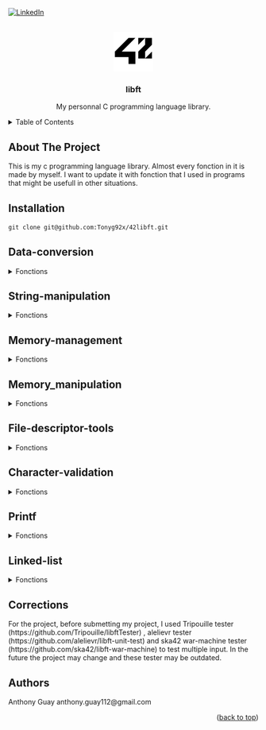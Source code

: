 <div id="top"></div>

[![LinkedIn][linkedin-shield]][linkedin-url]

<!-- PROJECT LOGO -->
<br />
<div align="center">
  <a href="https://github.com/github_username/repo_name">
    <img src="images/42_Logo.svg.png" alt="Logo" width="80" height="80">
  </a>

<h3 align="center">libft</h3>

  <p align="center">
    My personnal C programming language library.
  </p>
</div>

<!-- TABLE OF CONTENTS -->
<details>
  <summary>Table of Contents</summary>
  <ol>
    <li>
      <a href="#about-the-project">About The Project</a>
    </li>
    <li>
      <a href="#installation">Installation</a>
    </li>
     <li>
      <a href="#Data-conversion">Data-conversion</a>
    </li>
    <li>
      <a href="#String-manipulation">String-manipulation</a>
    </li>
    <li>
      <a href="#Memory-management">Memory-management</a>
    </li>
    <li>
      <a href="#Memory_manipulation">Memory_manipulation</a>
    </li>    
    <li>
      <a href="#File-descriptor-tools">File-descriptor-tools</a>
    </li>
    <li>
      <a href="#Printf">Printf</a>
    </li>
    <li>
      <a href="#Character-validation">Character-validation</a>
    </li>
    <li>
      <a href="#Linked-list">Linked-list</a>
    </li>
    <li>
      <a href="#Corrections">Corrections</a>
    </li>
    <li>
      <a href="#Authors">Authors</a>
    </li>
  </ol>
</details>

<!-- ABOUT THE PROJECT -->
## About The Project

<p align="left">
  This is my c programming language library. Almost every fonction in it is made by myself. I want to update it with fonction that I used in programs that might be usefull in other situations.

 <!-- INSTALLATION -->
## Installation
```markdown
git clone git@github.com:Tonyg92x/42libft.git
```
<!-- DATA-CONVERSION -->
## Data-conversion
<details>
  <summary>Fonctions</summary>
  <h3>ft_atoi</h3>
  Convert a string containing an integer number to an integer.
 
  <h3>ft_itoa</h3>
  Take the integer entered and put the value in a string as multiple characters.
  
  <h3>ft_utoa</h3>
  Take the unsigned int entered and put it's char value in a string. The string returned is allocated with malloc so don't forget to free it.
  
  <h3>ft_atol</h3>
  Take the integer entered and convert it into a long variable (It's pretty usefull to test integer limits).
</details>
  
<!-- STRING-MANIPULATION -->
## String-manipulation
<details>
  <summary>Fonctions</summary>
  <h3>ft_toupper</h3>
  Put the letter entered in uppercase. If it's already uppercase or it isnt a letter, do nothing.
  
  <h3>ft_tolower</h3>
  Put the letter entered in lowercase. If it's already in lowercase or it isnt a letter, do nothing.
  
  <h3>ft_strlen</h3>
  Return the length of the string entered.
  
  <h3>ft_strchr</h3>
  Return a pointer of the first occurence of c in s else return NULL.
  
  <h3>ft_strrchr</h3>
  Locate the last occurence of c in the string pointed by s. The '\0' is considered a part of the string so if c = '\0' the function locate the terminating '\0'.
  
  <h3>ft_strlcpy</h3>
  Copy char's from src to dest (size time) and put '\0' the end.
  
  <h3>ft_strlcat</h3>
  Put the string src at the end of string dst. Return the size of the dst string>
  
  <h3>ft_strdup</h3>
  Allocate exactly the right amount of space src string into an other string using the malloc fonction. Don't forget to free. (Usefull if you want to use the less amount of memory possible.

  <h3>ft_strncmp</h3>
  Compare s1 with s2 for n character. Return 0 if it's the same, if not return the s1 - s2 value of the dif.
  
  <h3>ft_strnstr</h3>
  Look for a string (needle) instide the other string (haystack). Return the pointer to the start of the needle, otherwise return NULL. 
  
  <h3>ft_substr</h3>
  Return a new string, that has the content of s string, starting at the start argument as index. The new string is allocated with malloc so don't forget to free it.

  <h3>ft_strjoin</h3>
  Join s1 and s2 strings together. The value return is allocated with the malloc fonction so don't forget to free.
  
  <h3>ft_strtrim</h3>
  Remove every character (that is in set) of the s1 string. Return a new string with the result allocated with malloc, so don't forget to free it.
  
  <h3>ft_split</h3>
  Split the string between c character in multiple strings. The return is a pointer that has every pointer of every string made. The memory is allocated by malloc, in 2D so don't forget to ft_free2d.

  <h3>ft_striteri</h3>
  Pass the s string into the f fonction.
  
  <h3>ft_strmapi</h3>
  Pass every character of the string s in the f contion. Return the result in a allocated string using malloc, so don't forget to free.
</details>
  
<!-- MEMORY-management -->
## Memory-management
<details>
  <summary>Fonctions</summary>
  
 <h3>ft_calloc</h3>
   Allocate memory with the malloc fonction; allocate size (in byte) * count (nomber of element). Put the value '\0' on everything after.

 <h3>ft_free2d</h3>
  Free every adresse entered in the pointer of pointers, then free the pointer of pointers. 

</details>

<!-- MEMORY_MANIPULATION -->
## Memory_manipulation
<details>
  <summary>Fonctions</summary>
  
  <h3>ft_memset</h3>
  Write len number of time of value c in the string b.
  
  <h3>ft_bzero</h3>
  Put the value '\0' n time in the pointer entered.
  
  <h3>ft_memcpy</h3>
  Copy n bytes of src pointer into dst pointer. Return the pointer to the dst pointer. Protected from overlaping.
  
  <h3>ft_memmove</h3>
  Same as memcpy, but it is not protected from overlaping.
  
  <h3>ft_memcmp</h3>
  Compare the value of the first index of s1 with the same index of s2. Return 0 if they are the same, and s1[byte] - s2[byte] otherwise.
  
  <h3>ft_memchr</h3>
  Locate the first location of the occurence c in the string s. Look for it n time. Return a pointer to the location, otherwise return NULL.
</details>
  
<!-- FILE-DESCRIPTOR-TOOLS -->
## File-descriptor-tools
<details>
  <summary>Fonctions</summary>
  
  <h3>ft_putchar_fd</h3>
  Write the character c in the fd entered.

  <h3>ft_putnbr_fd</h3>
  Fonction that write the integer entered in the fd entered.
  
  <h3>ft_putnbr_unsigned_fd</h3>
  Fonction that write the unsigned integer entered in the fd entered.
  
  <h3>ft_putstr_fd</h3>
  Fonction that write the string entered in the fd entered.

  <h3>ft_putendl_fd</h3>
  Write the string s in the fd entered, then put a new line at the end.
</details>
  
<!-- CHARACTER-VALIDATION -->
## Character-validation
<details>
  <h3>ft_isdigit</h3>
  Return 1 (true) if the character entered is a number. Return 0 (false) otherwise.
  
  <h3>ft_isalpha</h3>
  Return 1 (true) if the character entered is a letter. Return 0 (false) otherwise.  
  
  <h3>ft_isalnum</h3>
  Return 1 (true) if the character entered is a letter or a digit. Return 0 (false) otherwise.
  
  <h3>ft_isascii</h3>
  Return 1 (true) if the character entered is in the ASCII table. Return 0 (false) otherwise.  
  
  <h3>ft_isprint</h3>
  Return 1 (true) if the character entered is printable. Return 0 (false) otherwise.
  <summary>Fonctions</summary>
  
</details>
  
<!-- PRINTF -->
## Printf
<details>
  <summary>Fonctions</summary>
  
 <h3>ft_printf</h3>
  Home made printf fonction. Git Repo : https://github.com/Tonyg92x/42printf
  
<h3>ft_print_chars</h3>
  Fonction that is used by printf to print characters.
  
<h3>ft_print_dui</h3>
  Fonction that is used by printf to print integers.
  
<h3>ft_puthex</h3>
  Fonction that is used by printf to print hexadecimals values.
</details>
 
<!-- LINKED_LIST -->
## Linked-list
<details>
  <summary>Fonctions</summary>
  
 <h3>ft_push</h3>
  Fonction's used in the push_swap program. Linked lists fonctions, might be usefull later. Need to update for project that can use more then 2 lists.
  
<h3>ft_rotate</h3>
  Linked list fonction that shift up every element in a list. The first element become the last one. Might need to update it.
  
<h3>ft_reverse_rotate</h3>
   Linked list fonction that shift down every element in a list. The last element become the first one. Might need to update it.

<h3>ft_swap</h3>
  Linked-listed fonction that swap the first element of a list with the second. Might need to update it.
</details>

 <!-- CORRECTIONS -->
## Corrections
<p align="left">
  For the project, before submetting my project, I used Tripouille tester (https://github.com/Tripouille/libftTester) , 
alelievr tester (https://github.com/alelievr/libft-unit-test) and ska42 war-machine tester (https://github.com/ska42/libft-war-machine) to test multiple input. In the future the project may change and these tester may be outdated. 

<!-- Authors -->
## Authors
<p align="left">
  Anthony Guay anthony.guay112@gmail.com
<p align="right">(<a href="#top">back to top</a>)</p>

<!-- MARKDOWN LINKS & IMAGES -->
<!-- https://www.markdownguide.org/basic-syntax/#reference-style-links -->
[linkedin-shield]: https://img.shields.io/badge/-LinkedIn-black.svg?style=for-the-badge&logo=linkedin&colorB=555
[linkedin-url]: https://www.linkedin.com/in/anthony-guay-75b27421b/
[product-screenshot]: images/screenshot.png
